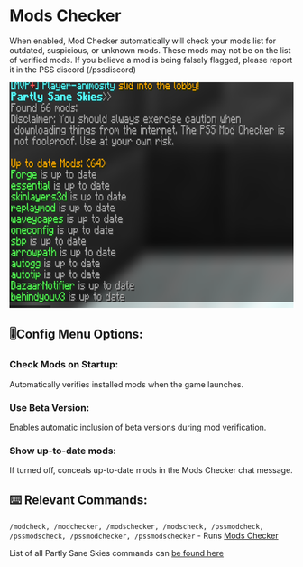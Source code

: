 # Mods Checker
When enabled, Mod Checker automatically will check your mods list for outdated, suspicious, or unknown mods. These mods may not be on the list of verified mods.
If you believe a mod is being falsely flagged, please report it in the PSS discord (/pssdiscord)
<!-- Feature Description -->

<img src="/docs/images/mod_checker.png" alt="Mod Checker" width="750" height="400" style="text-align: center;">
<!-- Feature image -->


## 🎚️Config  Menu Options:
<!-- Options/toggles in the config menu, and what they do-->
### Check Mods on Startup:
Automatically verifies installed mods when the game launches.

### Use Beta Version:
Enables automatic inclusion of beta versions during mod verification.

###  Show up-to-date mods:
If turned off, conceals up-to-date mods in the Mods Checker chat message.


## ⌨️ Relevant Commands:
<!-- Commands to use the feature/associated with the feature-->

``/modcheck, /modchecker, /modschecker, /modscheck, /pssmodcheck, /pssmodscheck, /pssmodchecker, /pssmodschecker`` - Runs [Mods Checker](/docs/pages/commands.md#clearpssdata)

List of all Partly Sane Skies commands can [be found here](/docs/pages/commands.md)


